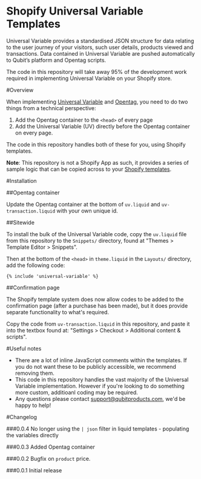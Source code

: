 Shopify Universal Variable Templates
====================================

Universal Variable provides a standardised JSON structure for data relating to the user journey of your visitors, such user details, products viewed and transactions. Data contained in Universal Variable are pushed automatically to Qubit’s platform and Opentag scripts.

The code in this repository will take away 95% of the development work required in implementing Universal Variable on your Shopify store.

#Overview

When implementing [Universal Variable](http://tools.qubitproducts.com/uv) and [Opentag](http://www.qubitproducts.com/tag-management), you need to do two things from a technical perspective:

1. Add the Opentag container to the `<head>` of every page
2. Add the Universal Variable (UV) directly before the Opentag container on every page.

The code in this repository handles both of these for you, using Shopify templates.

__Note__: This repository is not a Shopify App as such, it provides a series of sample logic that can be copied across to your [Shopify templates](http://docs.shopify.com/themes).


#Installation

##Opentag container

Update the Opentag container at the bottom of `uv.liquid` and `uv-transaction.liquid` with your own unique id.


##Sitewide

To install the bulk of the Universal Variable code, copy the `uv.liquid` file from this repository to the `Snippets/` directory, found at "Themes > Template Editor > Snippets".

Then at the bottom of the `<head>` in `theme.liquid` in the `Layouts/` directory, add the following code: 

```liquid
{% include 'universal-variable' %}
```


##Confirmation page

The Shopify template system does now allow codes to be added to the confirmation page (after a purchase has been made), but it does provide separate functionality to what's required.

Copy the code from `uv-transaction.liquid` in this repository, and paste it into the textbox found at: "Settings > Checkout > Additional content & scripts".



#Useful notes

* There are a lot of inline JavaScript comments within the templates. If you do not want these to be publicly accessible, we recommend removing them.
* This code in this repository handles the vast majority of the Universal Variable implementation. However if you're looking to do something more custom, additioanl coding may be required.
* Any questions please contact [support@qubitproducts.com](mailto:support@qubitproducts.com), we'd be happy to help!



#Changelog

###0.0.4
No longer using the `| json` filter in liquid templates - populating the variables directly

###0.0.3
Added Opentag container

###0.0.2
Bugfix on `product` price.

###0.0.1 
Initial release
